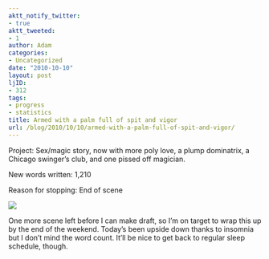 ```yaml
---
aktt_notify_twitter:
- true
aktt_tweeted:
- 1
author: Adam
categories:
- Uncategorized
date: "2010-10-10"
layout: post
ljID:
- 312
tags:
- progress
- statistics
title: Armed with a palm full of spit and vigor
url: /blog/2010/10/10/armed-with-a-palm-full-of-spit-and-vigor/
---
```

Project: Sex/magic story, now with more poly love, a plump dominatrix, a Chicago swinger&#8217;s club, and one pissed off magician.

New words written: 1,210

Reason for stopping: End of scene

![](1)

One more scene left before I can make draft, so I&#8217;m on target to wrap this up by the end of the weekend. Today&#8217;s been upside down thanks to insomnia but I don&#8217;t mind the word count. It&#8217;ll be nice to get back to regular sleep schedule, though.

 [1]: http://picometer.writertopia.com/words=3558&target=4000
